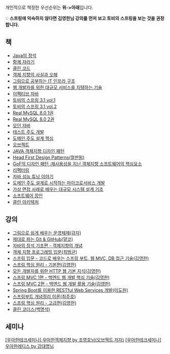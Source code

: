 개인적으로 책정한 우선순위는 **위->아래**입니다.


💡 **스프링에 익숙하지 않다면 김영한님 강의를 먼저 보고 토비의 스프링을 보는 것을 권장합니다.**


## 책
- [Java의 정석](http://www.kyobobook.co.kr/product/detailViewKor.laf?ejkGb=KOR&mallGb=KOR&barcode=9788994492032&orderClick=LEa&Kc=)
- [함께 자라기](http://www.kyobobook.co.kr/product/detailViewKor.laf?ejkGb=KOR&mallGb=KOR&barcode=9788966262335&orderClick=LEa&Kc=)
- [클린 코드](http://www.kyobobook.co.kr/product/detailViewKor.laf?ejkGb=KOR&mallGb=KOR&barcode=9788966260959&orderClick=LEa&Kc=)
- [객체 지향의 사실과 오해](http://www.kyobobook.co.kr/product/detailViewKor.laf?ejkGb=KOR&mallGb=KOR&barcode=9788998139766&orderClick=LEa&Kc=)
- [그림으로 공부하는 IT 인프라 구조](http://www.kyobobook.co.kr/product/detailViewKor.laf?ejkGb=KOR&mallGb=KOR&barcode=9791190665209&orderClick=LEa&Kc=)
- [웹 개발자를 위한 대규모 서비스를 지탱하는 기술](http://www.kyobobook.co.kr/product/detailViewKor.laf?ejkGb=KOR&mallGb=KOR&barcode=9788994506128&orderClick=LEa&Kc=)
- [이펙티브 자바](http://www.kyobobook.co.kr/product/detailViewKor.laf?ejkGb=KOR&mallGb=KOR&barcode=9788966262281&orderClick=LEa&Kc=)
- [토비의 스프링 3.1 vol.1](http://www.kyobobook.co.kr/product/detailViewKor.laf?ejkGb=KOR&mallGb=KOR&barcode=9788960773417&orderClick=LAG&Kc=)
- [토비의 스프링 3.1 vol.2](http://www.kyobobook.co.kr/product/detailViewKor.laf?ejkGb=KOR&mallGb=KOR&barcode=9788960773424&orderClick=LAG&Kc=)
- [Real MySQL 8.0 1권](http://www.kyobobook.co.kr/product/detailViewKor.laf?ejkGb=KOR&mallGb=KOR&barcode=9791158392703&orderClick=LEa&Kc=)
- [Real MySQL 8.0 2권](http://www.kyobobook.co.kr/product/detailViewKor.laf?ejkGb=KOR&mallGb=KOR&barcode=9791158392727&orderClick=LEa&Kc=)
- [모던 자바](http://www.kyobobook.co.kr/product/detailViewKor.laf?mallGb=KOR&ejkGb=KOR&linkClass=331531&barcode=9788966262755)
- [테스트 주도 개발](http://www.kyobobook.co.kr/product/detailViewKor.laf?mallGb=KOR&ejkGb=KOR&linkClass=330202&barcode=9788966261024)
- [도메인 주도 설계 핵심](http://www.kyobobook.co.kr/product/detailViewKor.laf?mallGb=KOR&ejkGb=KOR&linkClass=33090105&barcode=9791161750576)
- [오브젝트](http://www.kyobobook.co.kr/product/detailViewKor.laf?mallGb=KOR&ejkGb=KOR&linkClass=331501&barcode=9791158391409)
- [JAVA 객체지향 디자인 패턴](http://www.kyobobook.co.kr/product/detailViewKor.laf?ejkGb=KOR&mallGb=KOR&barcode=9788968480911&orderClick=LEa&Kc=)
- [Head First Design Patterns(절판됨)](http://www.kyobobook.co.kr/product/detailViewKor.laf?mallGb=KOR&ejkGb=KOR&barcode=9788979143409)
- [GoF의 디자인 패턴 :재사용성을 지닌 객체지향 소프트웨어의 핵심요소](http://www.kyobobook.co.kr/product/detailViewKor.laf?ejkGb=KOR&mallGb=KOR&barcode=9791195444953&orderClick=LAG&Kc=)   
- [리팩터링](http://www.kyobobook.co.kr/product/detailViewKor.laf?ejkGb=KOR&mallGb=KOR&barcode=9791162242742&orderClick=LEa&Kc=)
- [자바 성능 튜닝 이야기](http://www.kyobobook.co.kr/product/detailViewKor.laf?mallGb=KOR&ejkGb=KOR&linkClass=331531&barcode=9788966260928)
- [도메인 주도 설계로 시작하는 마이크로서비스 개발](http://www.kyobobook.co.kr/product/detailViewKor.laf?ejkGb=KOR&mallGb=KOR&barcode=9791158392468&orderClick=LAG&Kc=)
- [가상 면접 사례로 배우는 대규모 시스템 설계 기초](http://www.kyobobook.co.kr/product/detailViewKor.laf?ejkGb=KOR&mallGb=KOR&barcode=9788966263158&orderClick=LEa&Kc=)
- [소프트웨어 장인](http://www.kyobobook.co.kr/product/detailViewKor.laf?mallGb=KOR&ejkGb=KOR&linkClass=330113&barcode=9791186659489)
- [클린 아키텍처](http://www.kyobobook.co.kr/product/detailViewKor.laf?ejkGb=KOR&mallGb=KOR&barcode=9788966262472&orderClick=LEa&Kc=)

## 강의
- [그림으로 쉽게 배우는 운영체제(감자)](https://www.inflearn.com/course/%EB%B9%84%EC%A0%84%EA%B3%B5%EC%9E%90-%EC%9A%B4%EC%98%81%EC%B2%B4%EC%A0%9C#curriculum)
- [제대로 파는 Git & GitHub(얄코)](https://www.inflearn.com/course/%EC%A0%9C%EB%8C%80%EB%A1%9C-%ED%8C%8C%EB%8A%94-%EA%B9%83)
- [자바의 정석 기초편 - 객체지향의 개념](https://youtube.com/playlist?list=PLW2UjW795-f5JPTsYHGAawAck9cQRw5TD)
- [객체 지향 프로그래밍 입문(최범균)](https://www.inflearn.com/course/%EA%B0%9D%EC%B2%B4-%EC%A7%80%ED%96%A5-%ED%94%84%EB%A1%9C%EA%B7%B8%EB%9E%98%EB%B0%8D-%EC%9E%85%EB%AC%B8#curriculum)
- [스프링 입문 - 코드로 배우는 스프링 부트, 웹 MVC, DB 접근 기술(김영한)](https://www.inflearn.com/course/%EC%8A%A4%ED%94%84%EB%A7%81-%EC%9E%85%EB%AC%B8-%EC%8A%A4%ED%94%84%EB%A7%81%EB%B6%80%ED%8A%B8/dashboard)
- [스프링 핵심 원리 - 기본편(김영한)](https://www.inflearn.com/course/%EC%8A%A4%ED%94%84%EB%A7%81-%ED%95%B5%EC%8B%AC-%EC%9B%90%EB%A6%AC-%EA%B8%B0%EB%B3%B8%ED%8E%B8/dashboard)
- [모든 개발자를 위한 HTTP 웹 기본 지식(김영한)](https://www.inflearn.com/course/http-%EC%9B%B9-%EB%84%A4%ED%8A%B8%EC%9B%8C%ED%81%AC)
- [스프링 MVC 1편 - 백엔드 웹 개발 핵심 기술(김영한)](https://www.inflearn.com/course/%EC%8A%A4%ED%94%84%EB%A7%81-mvc-1)
- [스프링 MVC 2편 - 백엔드 웹 개발 활용 기술(김영한)](https://www.inflearn.com/course/%EC%8A%A4%ED%94%84%EB%A7%81-mvc-2)
- [Spring Boot를 이용한 RESTful Web Services 개발(이도원)](https://www.inflearn.com/course/spring-boot-restful-web-services#curriculum)
- [스프링부트 개념정리 이론(최주호)](https://www.inflearn.com/course/%EC%8A%A4%ED%94%84%EB%A7%81%EB%B6%80%ED%8A%B8-%EA%B0%9C%EB%85%90%EC%A0%95%EB%A6%AC#curriculum)
- [스프링 핵심 원리 - 고급편(김영한)](https://www.inflearn.com/course/%EC%8A%A4%ED%94%84%EB%A7%81-%ED%95%B5%EC%8B%AC-%EC%9B%90%EB%A6%AC-%EA%B3%A0%EA%B8%89%ED%8E%B8)
- [클린 코더스(백명석)](https://www.youtube.com/watch?v=60lLSe1phks&list=PLeQ0NTYUDTmMM71Jn1scbEYdLFHz5ZqFA&ab_channel=%EB%B0%B1%EB%AA%85%EC%84%9D)

## 세미나
[[우아한테크세미나] 우아한객체지향 by 조영호님(오브젝트 저자)](https://www.youtube.com/watch?v=dJ5C4qRqAgA&ab_channel=%EC%9A%B0%EC%95%84%ED%95%9CTech)
[[우아한테크세미나] 우아한레디스 by 강대명님](https://www.youtube.com/watch?v=mPB2CZiAkKM&ab_channel=%EC%9A%B0%EC%95%84%ED%95%9CTech)
